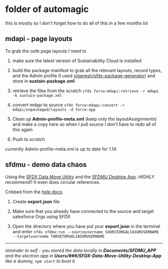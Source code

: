 # folder of automagic
this is mostly so I don't forget how to do all of this in a few months lol

 
## mdapi - page layouts
To grab the ootb page layouts I need to

1. make sure the latest version of Sustainability Cloud is installed

3. build the package manifest to grab all the relevant layouts, record types, and the Admin profile (I used [viganesh/sfdx-package-generator](https://github.com/vignaesh01/sfdx-package-generator)) and store in **sustain-package.xml**

4. retrieve the files from the scratch
`sfdx force:mdapi:retrieve -r mdapi -k sustain-package.xml`

5. convert mdapi to source
`sfdx force:mdapi:convert -r mdapi/unpackaged/layouts -d force-app`

6. Clean up **Admin-profile-meta.xml** (keep only the layoutAssignments) and make a copy here so when I pull source I don't have to redo all of this again

7. Push to scratch

currently Admin-profile-meta.xml is up to date for 1.14
  
## sfdmu - demo data chaos

Using the [SFDX Data Move Utility](https://github.com/forcedotcom/SFDX-Data-Move-Utility) and the [SFDMU Desktop App](https://github.com/forcedotcom/SFDX-Data-Move-Utility-Desktop-App). HIGHLY recommend!! It even does circular references. 

Cribbed from the [help docs](https://help.sfdmu.com/quick-start):

1.  Create  **export.json**  file

2.  Make sure that you already have connected to the source and target salesforce Orgs using SFDX 
    
3.  Open the directory where you have put your  **export.json**  in the terminal and enter 
`sfdx sfdmu:run --sourceusername SOURCEORGALIASORUSERNAME --targetusername TARGETORGALIASORUSERNAME`


---
*reminder to self - you stored the data locally in **Documents/SFDMU_APP** and the electron app in **Users/###/SFDX-Data-Move-Utility-Desktop-App** like a dummy, `npm start` to boot it*